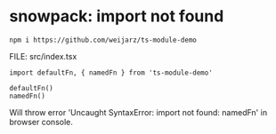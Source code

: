 # snowpack: import not found

```
npm i https://github.com/weijarz/ts-module-demo
```

FILE: src/index.tsx
```
import defaultFn, { namedFn } from 'ts-module-demo'

defaultFn()
namedFn()
```

Will throw error 'Uncaught SyntaxError: import not found: namedFn' in browser console.


